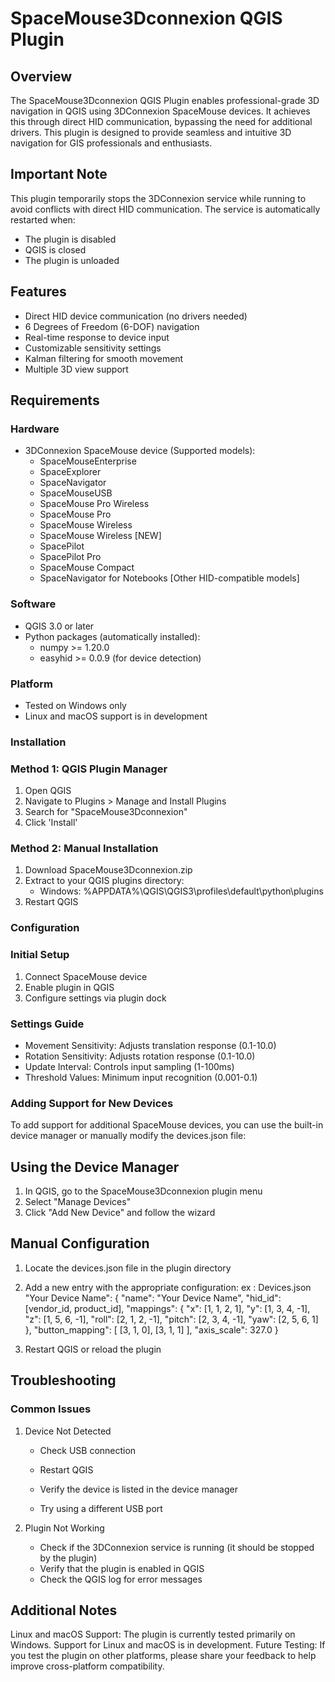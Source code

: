 # SpaceMouse3Dconnexion QGIS Plugin
## Overview
The SpaceMouse3Dconnexion QGIS Plugin enables professional-grade 3D navigation in QGIS using 3DConnexion SpaceMouse devices. It achieves this through direct HID communication, bypassing the need for additional drivers. This plugin is designed to provide seamless and intuitive 3D navigation for GIS professionals and enthusiasts.

## Important Note
This plugin temporarily stops the 3DConnexion service while running to avoid conflicts with direct HID communication. The service is automatically restarted when:

- The plugin is disabled
- QGIS is closed
- The plugin is unloaded

## Features
- Direct HID device communication (no drivers needed)
- 6 Degrees of Freedom (6-DOF) navigation
- Real-time response to device input
- Customizable sensitivity settings
- Kalman filtering for smooth movement
- Multiple 3D view support

## Requirements
### Hardware
- 3DConnexion SpaceMouse device (Supported models):
	- SpaceMouseEnterprise
	- SpaceExplorer
	- SpaceNavigator
	- SpaceMouseUSB
	- SpaceMouse Pro Wireless
	- SpaceMouse Pro
	- SpaceMouse Wireless
	- SpaceMouse Wireless [NEW]
	- SpacePilot
	- SpacePilot Pro
	- SpaceMouse Compact
	- SpaceNavigator for Notebooks
[Other HID-compatible models]

### Software
- QGIS 3.0 or later
- Python packages (automatically installed):
  * numpy >= 1.20.0
  * easyhid >= 0.0.9 (for device detection)
  
### Platform
- Tested on Windows only
- Linux and macOS support is in development

### Installation
### Method 1: QGIS Plugin Manager
1. Open QGIS
2. Navigate to Plugins > Manage and Install Plugins
3. Search for "SpaceMouse3Dconnexion"
4. Click 'Install'

### Method 2: Manual Installation
1. Download SpaceMouse3Dconnexion.zip
2. Extract to your QGIS plugins directory:
	- Windows: %APPDATA%\QGIS\QGIS3\profiles\default\python\plugins
3. Restart QGIS

### Configuration
### Initial Setup
1. Connect SpaceMouse device
2. Enable plugin in QGIS
3. Configure settings via plugin dock

### Settings Guide
- Movement Sensitivity: Adjusts translation response (0.1-10.0)
- Rotation Sensitivity: Adjusts rotation response (0.1-10.0)
- Update Interval: Controls input sampling (1-100ms)
- Threshold Values: Minimum input recognition (0.001-0.1)

### Adding Support for New Devices
To add support for additional SpaceMouse devices, you can use the built-in device manager or manually modify the devices.json file:

## Using the Device Manager
1. In QGIS, go to the SpaceMouse3Dconnexion plugin menu
2. Select "Manage Devices"
3. Click "Add New Device" and follow the wizard

## Manual Configuration
1. Locate the devices.json file in the plugin directory
2. Add a new entry with the appropriate configuration:
ex : Devices.json
"Your Device Name": {
  "name": "Your Device Name",
  "hid_id": [vendor_id, product_id],
  "mappings": {
    "x": [1, 1, 2, 1],
    "y": [1, 3, 4, -1],
    "z": [1, 5, 6, -1],
    "roll": [2, 1, 2, -1],
    "pitch": [2, 3, 4, -1],
    "yaw": [2, 5, 6, 1]
  },
  "button_mapping": [
    [3, 1, 0],
    [3, 1, 1]
  ],
  "axis_scale": 327.0
}

3. Restart QGIS or reload the plugin

## Troubleshooting
### Common Issues
1. Device Not Detected

	- Check USB connection
	- Restart QGIS

	- Verify the device is listed in the device manager
	- Try using a different USB port
2. Plugin Not Working

	- Check if the 3DConnexion service is running (it should be stopped by the plugin)
	- Verify that the plugin is enabled in QGIS
	- Check the QGIS log for error messages

## Additional Notes
Linux and macOS Support: The plugin is currently tested primarily on Windows. 
Support for Linux and macOS is in development.
Future Testing: If you test the plugin on other platforms, please share your feedback to help improve cross-platform compatibility.